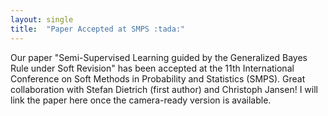 ```yaml
---
layout: single
title:  "Paper Accepted at SMPS :tada:"
---
```




Our paper "Semi-Supervised Learning guided by the Generalized Bayes Rule under Soft Revision" has been accepted at the 11th International Conference on Soft Methods in Probability and Statistics (SMPS). Great collaboration with Stefan Dietrich (first author) and Christoph Jansen! I will link the paper here once the camera-ready version is available.